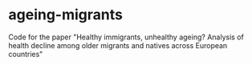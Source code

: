 # ageing-migrants
Code for the paper "Healthy immigrants, unhealthy ageing? Analysis of health decline among older migrants and natives across European countries"
